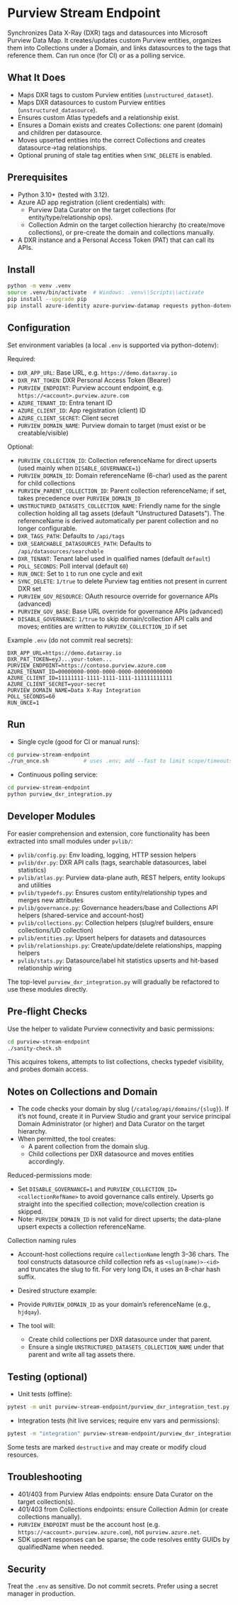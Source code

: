 # Purview Stream Endpoint

Synchronizes Data X-Ray (DXR) tags and datasources into Microsoft Purview Data Map. It creates/updates custom Purview entities, organizes them into Collections under a Domain, and links datasources to the tags that reference them. Can run once (for CI) or as a polling service.

## What It Does
- Maps DXR tags to custom Purview entities (`unstructured_dataset`).
- Maps DXR datasources to custom Purview entities (`unstructured_datasource`).
- Ensures custom Atlas typedefs and a relationship exist.
- Ensures a Domain exists and creates Collections: one parent (domain) and children per datasource.
- Moves upserted entities into the correct Collections and creates datasource→tag relationships.
- Optional pruning of stale tag entities when `SYNC_DELETE` is enabled.

## Prerequisites
- Python 3.10+ (tested with 3.12).
- Azure AD app registration (client credentials) with:
  - Purview Data Curator on the target collections (for entity/type/relationship ops).
  - Collection Admin on the target collection hierarchy (to create/move collections), or pre-create the domain and collections manually.
- A DXR instance and a Personal Access Token (PAT) that can call its APIs.

## Install
```bash
python -m venv .venv
source .venv/bin/activate  # Windows: .venv\\Scripts\\activate
pip install --upgrade pip
pip install azure-identity azure-purview-datamap requests python-dotenv
```

## Configuration
Set environment variables (a local `.env` is supported via python-dotenv):

Required:
- `DXR_APP_URL`: Base URL, e.g. `https://demo.dataxray.io`
- `DXR_PAT_TOKEN`: DXR Personal Access Token (Bearer)
- `PURVIEW_ENDPOINT`: Purview account endpoint, e.g. `https://<account>.purview.azure.com`
- `AZURE_TENANT_ID`: Entra tenant ID
- `AZURE_CLIENT_ID`: App registration (client) ID
- `AZURE_CLIENT_SECRET`: Client secret
- `PURVIEW_DOMAIN_NAME`: Purview domain to target (must exist or be creatable/visible)

 Optional:
 - `PURVIEW_COLLECTION_ID`: Collection referenceName for direct upserts (used mainly when `DISABLE_GOVERNANCE=1`)
 - `PURVIEW_DOMAIN_ID`: Domain referenceName (6-char) used as the parent for child collections
- `PURVIEW_PARENT_COLLECTION_ID`: Parent collection referenceName; if set, takes precedence over `PURVIEW_DOMAIN_ID`
- `UNSTRUCTURED_DATASETS_COLLECTION_NAME`: Friendly name for the single collection holding all tag assets (default "Unstructured Datasets"). The referenceName is derived automatically per parent collection and no longer configurable.
- `DXR_TAGS_PATH`: Defaults to `/api/tags`
- `DXR_SEARCHABLE_DATASOURCES_PATH`: Defaults to `/api/datasources/searchable`
- `DXR_TENANT`: Tenant label used in qualified names (default `default`)
- `POLL_SECONDS`: Poll interval (default `60`)
- `RUN_ONCE`: Set to `1` to run one cycle and exit
- `SYNC_DELETE`: `1/true` to delete Purview tag entities not present in current DXR set
- `PURVIEW_GOV_RESOURCE`: OAuth resource override for governance APIs (advanced)
- `PURVIEW_GOV_BASE`: Base URL override for governance APIs (advanced)
- `DISABLE_GOVERNANCE`: `1/true` to skip domain/collection API calls and moves; entities are written to `PURVIEW_COLLECTION_ID` if set

Example `.env` (do not commit real secrets):
```dotenv
DXR_APP_URL=https://demo.dataxray.io
DXR_PAT_TOKEN=eyJ...your-token...
PURVIEW_ENDPOINT=https://contoso.purview.azure.com
AZURE_TENANT_ID=00000000-0000-0000-0000-000000000000
AZURE_CLIENT_ID=11111111-1111-1111-1111-111111111111
AZURE_CLIENT_SECRET=your-secret
PURVIEW_DOMAIN_NAME=Data X-Ray Integration
POLL_SECONDS=60
RUN_ONCE=1
```

## Run
- Single cycle (good for CI or manual runs):
```bash
cd purview-stream-endpoint
./run_once.sh           # uses .env; add --fast to limit scope/timeouts
```
- Continuous polling service:
```bash
cd purview-stream-endpoint
python purview_dxr_integration.py
```

## Developer Modules
For easier comprehension and extension, core functionality has been extracted into small modules under `pvlib/`:
- `pvlib/config.py`: Env loading, logging, HTTP session helpers
- `pvlib/dxr.py`: DXR API calls (tags, searchable datasources, label statistics)
- `pvlib/atlas.py`: Purview data-plane auth, REST helpers, entity lookups and utilities
- `pvlib/typedefs.py`: Ensures custom entity/relationship types and merges new attributes
- `pvlib/governance.py`: Governance headers/base and Collections API helpers (shared-service and account-host)
- `pvlib/collections.py`: Collection helpers (slug/ref builders, ensure collections/UD collection)
- `pvlib/entities.py`: Upsert helpers for datasets and datasources
- `pvlib/relationships.py`: Create/update/delete relationships, mapping helpers
- `pvlib/stats.py`: Datasource/label hit statistics upserts and hit-based relationship wiring

The top-level `purview_dxr_integration.py` will gradually be refactored to use these modules directly.

## Pre‑flight Checks
Use the helper to validate Purview connectivity and basic permissions:
```bash
cd purview-stream-endpoint
./sanity-check.sh
```
This acquires tokens, attempts to list collections, checks typedef visibility, and probes domain access.

## Notes on Collections and Domain
- The code checks your domain by slug (`/catalog/api/domains/{slug}`). If it’s not found, create it in Purview Studio and grant your service principal Domain Administrator (or higher) and Data Curator on the target hierarchy.
- When permitted, the tool creates:
  - A parent collection from the domain slug.
  - Child collections per DXR datasource and moves entities accordingly.

 Reduced-permissions mode:
 - Set `DISABLE_GOVERNANCE=1` and `PURVIEW_COLLECTION_ID=<collectionRefName>` to avoid governance calls entirely. Upserts go straight into the specified collection; move/collection creation is skipped.
- Note: `PURVIEW_DOMAIN_ID` is not valid for direct upserts; the data-plane upsert expects a collection referenceName.

Collection naming rules
- Account-host collections require `collectionName` length 3–36 chars. The tool constructs datasource child collection refs as `<slug(name)>-<id>` and truncates the slug to fit. For very long IDs, it uses an 8-char hash suffix.

- Desired structure example:
- Provide `PURVIEW_DOMAIN_ID` as your domain’s referenceName (e.g., `hjdqay`).
- The tool will:
  - Create child collections per DXR datasource under that parent.
  - Ensure a single `UNSTRUCTURED_DATASETS_COLLECTION_NAME` under that parent and write all tag assets there.

## Testing (optional)
- Unit tests (offline):
```bash
pytest -m unit purview-stream-endpoint/purview_dxr_integration_test.py -q
```
- Integration tests (hit live services; require env vars and permissions):
```bash
pytest -m "integration" purview-stream-endpoint/purview_dxr_integration_test.py -q
```
Some tests are marked `destructive` and may create or modify cloud resources.

## Troubleshooting
- 401/403 from Purview Atlas endpoints: ensure Data Curator on the target collection(s).
- 401/403 from Collections endpoints: ensure Collection Admin (or create collections manually).
- `PURVIEW_ENDPOINT` must be the account host (e.g. `https://<account>.purview.azure.com`), not `purview.azure.net`.
- SDK upsert responses can be sparse; the code resolves entity GUIDs by qualifiedName when needed.

## Security
Treat the `.env` as sensitive. Do not commit secrets. Prefer using a secret manager in production.
